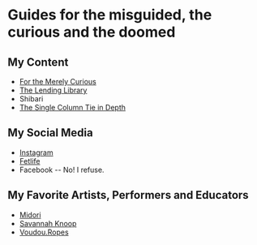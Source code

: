 # Guides for the misguided, the curious and the doomed

## My Content

* [For the Merely Curious](https://rationaldom.com/start#psychology-of-bdsm)
* [The Lending Library](https://rationaldom.com/library/library.html)
* Shibari
 * [The Single Column Tie in Depth](https://rationaldom.com/private/notes_single_column_tie.html)

## My Social Media

* [Instagram](http://www.instagram.com/badDadditude)
* [Fetlife](http://fetlife.com/badDadditude)
* Facebook -- No! I refuse.

## My Favorite Artists, Performers and Educators

* [Midori](http://www.ranshin.com)
* [Savannah Knoop](https://www.savannahknoop.net)
* [Voudou.Ropes](https://anastasiamif.wixsite.com/mysite)
